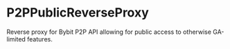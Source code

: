 # P2PPublicReverseProxy
Reverse proxy for Bybit P2P API allowing for public access to otherwise GA-limited features.
